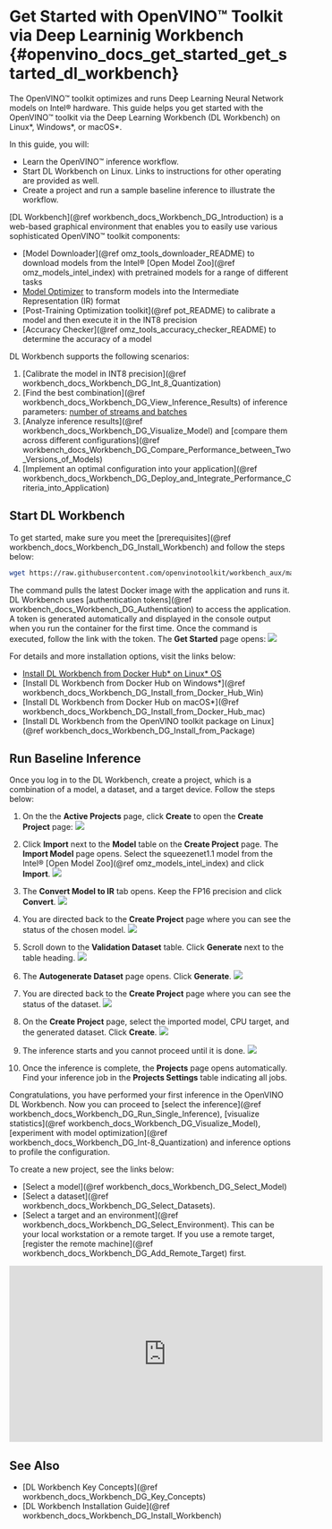 # Get Started with OpenVINO™ Toolkit via Deep Learninig Workbench {#openvino_docs_get_started_get_started_dl_workbench}

The OpenVINO™ toolkit optimizes and runs Deep Learning Neural Network models on Intel® hardware. This guide helps you get started with the OpenVINO™ toolkit via the Deep Learning Workbench (DL Workbench) on Linux\*, Windows\*, or macOS\*. 

In this guide, you will:
* Learn the OpenVINO™ inference workflow.
* Start DL Workbench on Linux. Links to instructions for other operating are provided as well.
* Create a project and run a sample baseline inference to illustrate the workflow.     

[DL Workbench](@ref workbench_docs_Workbench_DG_Introduction) is a web-based graphical environment that enables you to easily use various sophisticated
OpenVINO™ toolkit components:
* [Model Downloader](@ref omz_tools_downloader_README) to download models from the Intel® [Open Model Zoo](@ref omz_models_intel_index) 
with pretrained models for a range of different tasks
* [Model Optimizer](../MO_DG/Deep_Learning_Model_Optimizer_DevGuide.md) to transform models into
the Intermediate Representation (IR) format
* [Post-Training Optimization toolkit](@ref pot_README) to calibrate a model and then execute it in the
 INT8 precision
* [Accuracy Checker](@ref omz_tools_accuracy_checker_README) to determine the accuracy of a model

DL Workbench supports the following scenarios:
1. [Calibrate the model in INT8 precision](@ref workbench_docs_Workbench_DG_Int_8_Quantization)  
2. [Find the best combination](@ref workbench_docs_Workbench_DG_View_Inference_Results) of inference parameters: [number of streams and batches](../optimization_guide/dldt_optimization_guide.md)
3. [Analyze inference results](@ref workbench_docs_Workbench_DG_Visualize_Model) and [compare them across different configurations](@ref workbench_docs_Workbench_DG_Compare_Performance_between_Two_Versions_of_Models)
4. [Implement an optimal configuration into your application](@ref workbench_docs_Workbench_DG_Deploy_and_Integrate_Performance_Criteria_into_Application)   

## Start DL Workbench 

To get started, make sure you meet the [prerequisites](@ref workbench_docs_Workbench_DG_Install_Workbench) and follow the steps below:

```bash
wget https://raw.githubusercontent.com/openvinotoolkit/workbench_aux/master/start_workbench.sh && bash start_workbench.sh
```
The command pulls the latest Docker image with the application and runs it. DL Workbench uses [authentication tokens](@ref workbench_docs_Workbench_DG_Authentication) to access the application. A token 
is generated automatically and displayed in the console output when you run the container for the first time. Once the command is executed, follow the link with the token. The **Get Started** page opens:
![](./dl_workbench_img/Get_Started_Page-b.png)

For details and more installation options, visit the links below:
* [Install DL Workbench from Docker Hub* on Linux* OS](Install_from_DockerHub_Linux.md)
* [Install DL Workbench from Docker Hub on Windows*](@ref workbench_docs_Workbench_DG_Install_from_Docker_Hub_Win)
* [Install DL Workbench from Docker Hub on macOS*](@ref workbench_docs_Workbench_DG_Install_from_Docker_Hub_mac)
* [Install DL Workbench from the OpenVINO toolkit package on Linux](@ref workbench_docs_Workbench_DG_Install_from_Package)

## Run Baseline Inference

Once you log in to the DL Workbench, create a project, which is a combination of a model, a dataset, and a target device. Follow the steps below:

1. On the the **Active Projects** page, click **Create** to open the **Create Project** page:
![](./dl_workbench_img/create_configuration.png)

2. Click **Import** next to the **Model** table on the **Create Project** page. The **Import Model** page opens. Select the squeezenet1.1 model from the Intel® [Open Model Zoo](@ref omz_models_intel_index) and click **Import**.
![](./dl_workbench_img/import_model_02.png)
3. The **Convert Model to IR** tab opens. Keep the FP16 precision and click **Convert**.
![](./dl_workbench_img/convert_model.png)
4. You are directed back to the **Create Project** page where you can see the status of the chosen model.
![](./dl_workbench_img/model_loading.png)
5. Scroll down to the **Validation Dataset** table. Click **Generate** next to the table heading.
![](./dl_workbench_img/validation_dataset.png)
6. The **Autogenerate Dataset** page opens. Click **Generate**.
![](./dl_workbench_img/generate_dataset.png)
7. You are directed back to the **Create Project** page where you can see the status of the dataset.
![](./dl_workbench_img/dataset_loading.png)
8. On the **Create Project** page, select the imported model, CPU target, and the generated dataset. Click **Create**.
![](./dl_workbench_img/selected.png)
9.  The inference starts and you cannot proceed until it is done.
![](./dl_workbench_img/inference_banner.png)
10. Once the inference is complete, the **Projects** page opens automatically. Find your inference job in the **Projects Settings** table indicating all jobs.

Congratulations, you have performed your first inference in the OpenVINO DL Workbench. Now you can proceed to [select the inference](@ref workbench_docs_Workbench_DG_Run_Single_Inference), 
[visualize statistics](@ref workbench_docs_Workbench_DG_Visualize_Model), [experiment with model optimization](@ref workbench_docs_Workbench_DG_Int-8_Quantization)
and inference options to profile the configuration.

To create a new project, see the links below: 
* [Select a model](@ref workbench_docs_Workbench_DG_Select_Model)
* [Select a dataset](@ref workbench_docs_Workbench_DG_Select_Datasets).
* [Select a target and an environment](@ref workbench_docs_Workbench_DG_Select_Environment). This can be your local workstation or a remote target. If you use a remote target, [register the remote machine](@ref workbench_docs_Workbench_DG_Add_Remote_Target) first. 

<iframe width="560" height="315" src="https://www.youtube.com/embed/9TRJwEmY0K4" frameborder="0" allow="accelerometer; autoplay; encrypted-media; gyroscope; picture-in-picture" allowfullscreen></iframe>

## See Also

* [DL Workbench Key Concepts](@ref workbench_docs_Workbench_DG_Key_Concepts)
* [DL Workbench Installation Guide](@ref workbench_docs_Workbench_DG_Install_Workbench)

